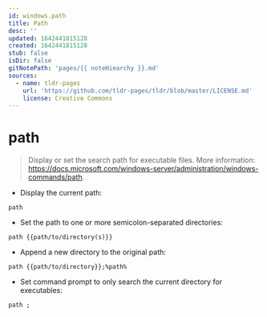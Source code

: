 ```yaml
---
id: windows.path
title: Path
desc: ''
updated: 1642441815128
created: 1642441815128
stub: false
isDir: false
gitNotePath: 'pages/{{ noteHiearchy }}.md'
sources:
  - name: tldr-pages
    url: 'https://github.com/tldr-pages/tldr/blob/master/LICENSE.md'
    license: Creative Commons
---
```

# path

> Display or set the search path for executable files.
> More information: <https://docs.microsoft.com/windows-server/administration/windows-commands/path>.

- Display the current path:

`path`

- Set the path to one or more semicolon-separated directories:

`path {{path/to/directory(s)}}`

- Append a new directory to the original path:

`path {{path/to/directory}};%path%`

- Set command prompt to only search the current directory for executables:

`path ;`

